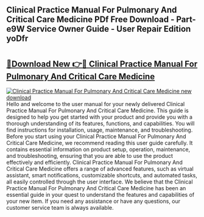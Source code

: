 ## Clinical Practice Manual For Pulmonary And Critical Care Medicine PDf Free Download - Part-e9W Service Owner Guide - User Repair Edition yoDfr

# <h2><a href="http://bc26155.oget.top/?id=Clinical+Practice+Manual+For+Pulmonary+And+Critical+Care+Medicine">🔗Download New 👉🔴 Clinical Practice Manual For Pulmonary And Critical Care Medicine</a></h2>

[![Clinical Practice Manual For Pulmonary And Critical Care Medicine new download](https://i.imgur.com/5g1atiW.png)](http://bc26155.oget.top/?id=Clinical+Practice+Manual+For+Pulmonary+And+Critical+Care+Medicine)
Hello and welcome to the user manual for your newly delivered Clinical Practice Manual For Pulmonary And Critical Care Medicine. This guide is designed to help you get started with your product and provide you with a thorough understanding of its features, functions, and capabilities. You will find instructions for installation, usage, maintenance, and troubleshooting. Before you start using your Clinical Practice Manual For Pulmonary And Critical Care Medicine, we recommend reading this user guide carefully. It contains essential information on product setup, operation, maintenance, and troubleshooting, ensuring that you are able to use the product effectively and efficiently. Clinical Practice Manual For Pulmonary And Critical Care Medicine offers a range of advanced features, such as virtual assistant, smart notifications, customizable shortcuts, and automated tasks, all easily controlled through the user interface. We believe that the Clinical Practice Manual For Pulmonary And Critical Care Medicine has been an essential guide in your quest to understand the features and capabilities of your new item. If you need any assistance or have any questions, our customer service team is always available.
